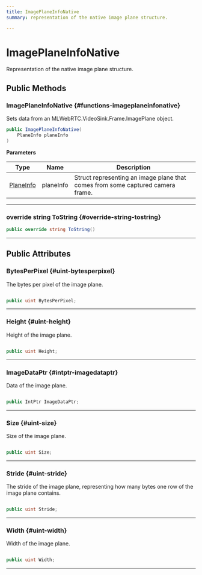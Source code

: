 ```yaml
---
title: ImagePlaneInfoNative
summary: representation of the native image plane structure. 

---
```


# ImagePlaneInfoNative




Representation of the native image plane structure.   





## Public Methods

###  ImagePlaneInfoNative {#functions-imageplaneinfonative}

Sets data from an MLWebRTC.VideoSink.Frame.ImagePlane object. 

```csharp
public ImagePlaneInfoNative(
    PlaneInfo planeInfo
)
```


**Parameters**

| Type | Name  | Description  | 
|--|--|--|
| [PlaneInfo](/versioned_docs/version-02-Aug-2023/unity-api/api/UnityEngine.XR.MagicLeap/MLWebRTC/VideoSink/Frame/UnityEngine.XR.MagicLeap.MLWebRTC.VideoSink.Frame.PlaneInfo.md) |planeInfo|Struct representing an image plane that comes from some captured camera frame. |






-----------

### override string ToString {#override-string-tostring}

```csharp
public override string ToString()
```






-----------

## Public Attributes

### BytesPerPixel {#uint-bytesperpixel}

The bytes per pixel of the image plane. 

```csharp

public uint BytesPerPixel;

```






-----------

### Height {#uint-height}

Height of the image plane. 

```csharp

public uint Height;

```






-----------

### ImageDataPtr {#intptr-imagedataptr}

Data of the image plane. 

```csharp

public IntPtr ImageDataPtr;

```






-----------

### Size {#uint-size}

Size of the image plane. 

```csharp

public uint Size;

```






-----------

### Stride {#uint-stride}

The stride of the image plane, representing how many bytes one row of the image plane contains. 

```csharp

public uint Stride;

```






-----------

### Width {#uint-width}

Width of the image plane. 

```csharp

public uint Width;

```






-----------


